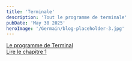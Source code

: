 ```yaml
---
title: 'Terminale'
description: 'Tout le programme de terminale'
pubDate: 'May 30 2025'
heroImage: '/Germain/blog-placeholder-3.jpg'
---
```


<div class="chapitre">
  <div class="titre">
    <a href="/Germain/Terminal/Programme_T">Le programme de Terminal</a>
  </div>
</div>

<div class="chapitre">
  <div class="titre">
    <a href="/Germain/Terminal/chap1_T">Lire le chapitre 1</a>
  </div>
</div>

